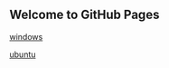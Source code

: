 ## Welcome to GitHub Pages


[windows](https://github.com/FriendlyTroll/dalYinski/releases/download/v.0.12-beta1/dalyinski-server-0.12.exe)

[ubuntu](https://github.com/FriendlyTroll/dalYinski/releases/download/v.0.12-beta1/dalyinski-0.12.deb)

